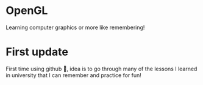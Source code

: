 # OpenGL
Learning computer graphics or more like remembering!

# First update
First time using github :tada:, idea is to go through many of the lessons I learned in university that I can remember and practice for fun!
